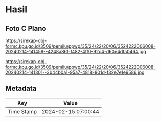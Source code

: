 # Hasil

## Foto C Plano

https://sirekap-obj-formc.kpu.go.id/3509/pemilu/ppwp/35/24/22/20/06/3524222006008-20240214-141458--4248a86f-f482-4ff0-92c4-d60e4dfa0464.jpg

https://sirekap-obj-formc.kpu.go.id/3509/pemilu/ppwp/35/24/22/20/06/3524222006008-20240214-141301--3b44b0a1-95a7-4818-801d-f32e7e1e9586.jpg


## Metadata

| Key        | Value               |
| ---------- | ------------------- |
| Time Stamp | 2024-02-15 07:00:44 |



